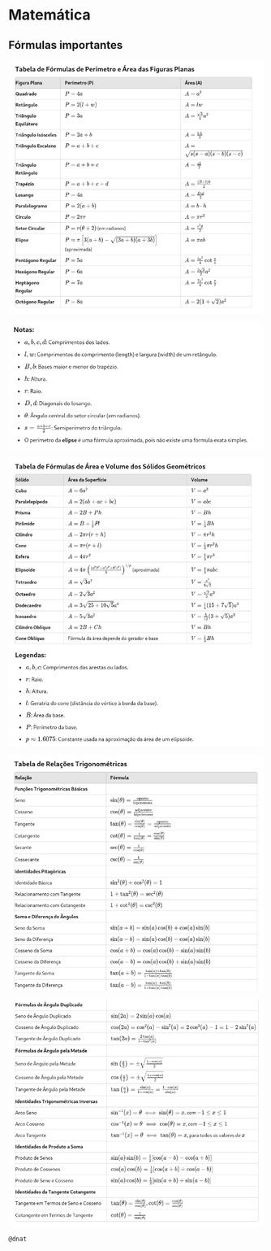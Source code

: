 # Matemática

## Fórmulas importantes

![formulas-perimetros-areas-figuras-planas_1](img/formulas-perimetros-areas-figuras-planas_1.png)

![formulas-perimetros-areas-figuras-planas_2](img/formulas-perimetros-areas-figuras-planas_2.png)

![formulas-areas-volumes-solidos-geometricos](img/formulas-areas-volumes-solidos-geometricos.png)

![relacoes-trigonometricas_1](img/relacoes-trigonometricas_1.png)

![relacoes-trigonometricas_2](img/relacoes-trigonometricas_2.png)


```
@dnat
```
